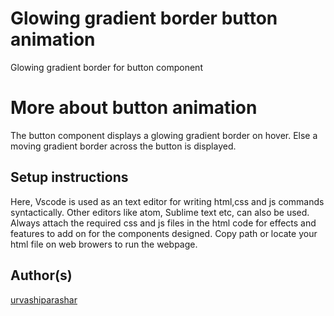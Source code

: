 # Glowing gradient border button animation
Glowing gradient border for button component

# More about button animation
The button component displays a glowing gradient border on hover. Else a moving gradient border across the button is displayed.


## Setup instructions

Here, Vscode is used as an text editor for writing html,css and js commands syntactically. Other editors like atom, Sublime text etc, can also be used.
Always attach the required css and js files in the html code for effects and features to add on for the components designed.
Copy path or locate your html file on web browers to run the webpage.


## Author(s)

[urvashiparashar](https://github.com/urvashiparashar)

